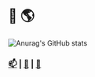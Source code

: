 ### <h1> 👋 🌎 </h1>

![Anurag's GitHub stats](https://github-readme-stats.vercel.app/api?username=xina-space&show_icons=true&theme=radical)


### [📫](mailto:xinaspace@gmail.com) | [👵](https://www.instagram.com/xinaspace/) |  [🎵](https://open.spotify.com/playlist/2CJtJZNcA3Y9aDPNCU99LB?si=88d31134ede2433e)  

<!--
**xina-space/xina-space** is a ✨ _special_ ✨ repository because its `README.md` (this file) appears on your GitHub profile.

Here are some ideas to get you started:

- 🔭 I’m currently working on ...
- 🌱 I’m currently learning ...
- 👯 I’m looking to collaborate on ...
- 🤔 I’m looking for help with ...
- 💬 Ask me about ...
- 📫 How to reach me: ...
- 😄 Pronouns: ...
- ⚡ Fun fact: ...
-->
